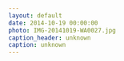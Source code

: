 ```yaml
---
layout: default
date: 2014-10-19 00:00:00
photo: IMG-20141019-WA0027.jpg
caption_header: unknown
caption: unknown
---
```

